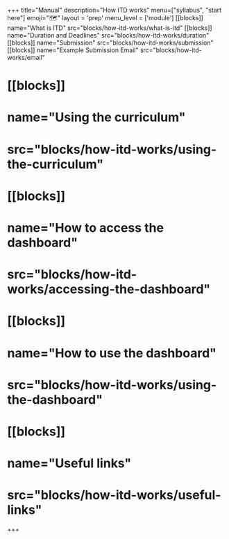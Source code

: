 +++
title="Manual"
description="How ITD works"
menu=["syllabus", "start here"]
emoji="🗺️"
layout = 'prep'
menu_level = ['module']
[[blocks]]
name="What is ITD"
src="blocks/how-itd-works/what-is-itd"
[[blocks]]
name="Duration and Deadlines"
src="blocks/how-itd-works/duration"
[[blocks]]
name="Submission"
src="blocks/how-itd-works/submission"
[[blocks]]
name="Example Submission Email"
src="blocks/how-itd-works/email"
# [[blocks]]
# name="Using the curriculum"
# src="blocks/how-itd-works/using-the-curriculum"
# [[blocks]]
# name="How to access the dashboard"
# src="blocks/how-itd-works/accessing-the-dashboard"
# [[blocks]]
# name="How to use the dashboard"
# src="blocks/how-itd-works/using-the-dashboard"
# [[blocks]]
# name="Useful links"
# src="blocks/how-itd-works/useful-links"
+++
